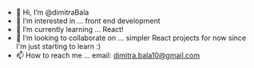 - 👋 Hi, I’m @dimitraBala
- 👀 I’m interested in ... front end development
- 🌱 I’m currently learning ... React!
- 💞️ I’m looking to collaborate on ... simpler React projects for now since I'm just starting to learn :)
- 📫 How to reach me ... email: dimitra.bala10@gmail.com

<!---
dimitraBala/dimitraBala is a ✨ special ✨ repository because its `README.md` (this file) appears on your GitHub profile.
You can click the Preview link to take a look at your changes.
--->
